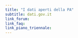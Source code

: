 ```yaml
---
title: "I dati aperti della PA"
subtitle: dati.gov.it
link_forum:
link_faq:
link_piano_triennale:
---
```

